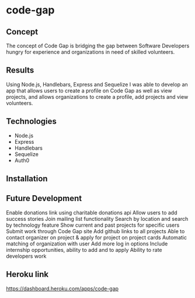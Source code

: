 # code-gap

## Concept
The concept of Code Gap is bridging the gap between Software Developers hungry for experience and organizations in need of skilled volunteers.

## Results
Using Node.js, Handlebars, Express and Sequelize I was able to develop an app that allows users to create a profile on Code Gap as well as view projects, and allows organizations to create a profile, add projects and view volunteers.

## Technologies
* Node.js
* Express
* Handlebars
* Sequelize
* Auth0

## Installation 



## Future Development
Enable donations link using charitable donations api
Allow users to add success stories
Join mailing list functionality
Search by location and search by technology feature
Show current and past projects for specific users
Submit work through Code Gap site
Add github links to all projects
Able to contact organizer on project & apply for project on project cards
Automatic matching of organization with user
Add more log in options
Include internship opportunities, ability to add and to apply
Ability to rate developers work

## Heroku link 
https://dashboard.heroku.com/apps/code-gap

